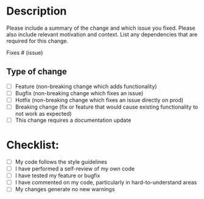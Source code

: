 # Description

Please include a summary of the change and which issue you fixed.
Please also include relevant motivation and context.
List any dependencies that are required for this change.

Fixes # (issue)

## Type of change

- [ ] Feature (non-breaking change which adds functionality)
- [ ] Bugfix (non-breaking change which fixes an issue)
- [ ] Hotfix (non-breaking change which fixes an issue directly on prod)
- [ ] Breaking change (fix or feature that would cause existing functionality to not work as expected)
- [ ] This change requires a documentation update

# Checklist:

- [ ] My code follows the style guidelines
- [ ] I have performed a self-review of my own code
- [ ] I have tested my feature or bugfix
- [ ] I have commented on my code, particularly in hard-to-understand areas
- [ ] My changes generate no new warnings
